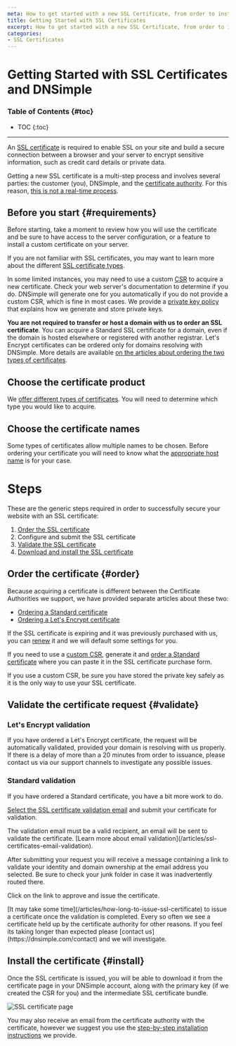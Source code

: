 ```yaml
---
meta: How to get started with a new SSL Certificate, from order to installation.
title: Getting Started with SSL Certificates
excerpt: How to get started with a new SSL Certificate, from order to installation.
categories:
- SSL Certificates
---
```


# Getting Started with SSL Certificates and DNSimple

### Table of Contents {#toc}

* TOC
{:toc}

---

An [SSL certificate](/articles/ssl-certificates) is required to enable SSL on your site and build a secure connection between a browser and your server to encrypt sensitive information, such as credit card details or private data.

Getting a new SSL certificate is a multi-step process and involves several parties: the customer (you), DNSimple, and the [certificate authority](/articles/what-is-certificate-authority). For this reason, [this is not a real-time process](/articles/how-long-to-issue-ssl-certificate).

## Before you start {#requirements}

Before starting, take a moment to review how you will use the certificate and be sure to have access to the server configuration, or a feature to install a custom certificate on your server.

If you are not familiar with SSL certificates, you may want to learn more about the different [SSL certificate types](/articles/ssl-certificates-types).

In some limited instances, you may need to use a custom [CSR](/articles/what-is-csr) to acquire a new certificate. Check your web server's documentation to determine if you do. DNSimple will generate one for you automatically if you do not provide a custom CSR, which is fine in most cases. We provide a [private key policy](https://dnsimple.com/private-key-policy) that explains how we generate and store private keys.

**You are not required to transfer or host a domain with us to order an SSL certificate**. You can acquire a Standard SSL certificate for a domain, even if the domain is hosted elsewhere or registered with another registrar. Let's Encrypt certificates can be ordered only for domains resolving with DNSimple. More details are available [on the articles about ordering the two types of certificates](#order).

## Choose the certificate product

We [offer different types of certificates](/articles/ssl-certificates). You will need to determine which type you would like to acquire.

## Choose the certificate names

Some types of certificates allow multiple names to be chosen. Before ordering your certificate you will need to know what the [appropriate host name](/articles/ssl-certificate-names) is for your case.

# Steps

These are the generic steps required in order to successfully secure your website with an SSL certificate:

1. [Order the SSL certificate](#order)
1. Configure and submit the SSL certificate
1. [Validate the SSL certificate](#validate)
1. [Download and install the SSL certificate](#install)

## Order the certificate {#order}

Because acquiring a certificate is different between the Certificate Authorities we support, we have provided separate articles about these two:

- [Ordering a Standard certificate](/articles/ordering-standard-certificate)
- [Ordering a Let's Encrypt certificate](/articles/ordering-lets-encrypt-certificate)

If the SSL certificate is expiring and it was previously purchased with us, you can [renew](/articles/renewing-ssl-certificates) it and we will default some settings for you.

If you need to use a [custom CSR](/articles/what-is-csr), generate it and [order a Standard certificate](/articles/ordering-standard-certificate) where you can paste it in the SSL certificate purchase form.

<warning>
If you use a custom CSR, be sure you have stored the private key safely as it is the only way to use your SSL certificate.
</warning>

## Validate the certificate request {#validate}

### Let's Encrypt validation

If you have ordered a Let's Encrypt certificate, the request will be automatically validated, provided your domain is resolving with us properly. If there is a delay of more than a 20 minutes from order to issuance, please contact us via our support channels to investigate any possible issues.

### Standard validation

If you have ordered a Standard certificate, you have a bit more work to do.

[Select the SSL certificate validation email](/articles/ssl-certificates-email-validation/#select-email) and submit your certificate for validation.

<note>
The validation email must be a valid recipient, an email will be sent to validate the certificate. [Learn more about email validation](/articles/ssl-certificates-email-validation).
</note>

After submitting your request you will receive a message containing a link to validate your identity and domain ownership at the email address you selected. Be sure to check your junk folder in case it was inadvertently routed there.

Click on the link to approve and issue the certificate.

<info>
[It may take some time](/articles/how-long-to-issue-ssl-certificate) to issue a certificate once the validation is completed. Every so often we see a certificate held up by the certificate authority for other reasons. If you feel its taking longer than expected please [contact us](https://dnsimple.com/contact) and we will investigate.
</info>

## Install the certificate {#install}

Once the SSL certificate is issued, you will be able to download it from the certificate page in your DNSimple account, along with the primary key (if we created the CSR for you) and the intermediate SSL certificate bundle.

![SSL certificate page](/files/ssl-certificate-page.png)

You may also receive an email from the certificate authority with the certificate, however we suggest you use the [step-by-step installation instructions](/articles/installing-ssl-certificate) we provide.
